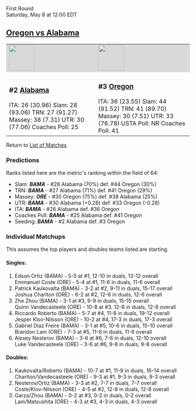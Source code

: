 First Round  
Saturday, May 8 at 12:00 EDT
## [Oregon vs Alabama](https://www.ncaa.com/game/5833400) 

<table>  
<tr style="background-color: #d9d9d9 !important"><td><a href="../"><img src="https://www.ncaa.com/sites/default/files/images/logos/schools/a/alabama.70.png" width="70" height="70" /></a></td><td><a href="../"><img src="https://www.ncaa.com/sites/default/files/images/logos/schools/o/oregon.70.png" width="70" height="70" /></a></td></tr>
<tr><td>  

<h3>#2 <a href="../">Alabama</a></h3>  
ITA: 26 (30.96)</li>  
Slam: 28 (93.06)</li>  
TRN: 27 (91.27)</li>  
Massey: 38 (7.31)</li>  
UTR: 30 (77.06)</li>  
Coaches Poll: 25</li>  

</td><td>  

<h3>#3 <a href="../">Oregon</a></h3>  
ITA: 36 (23.55)</li>  
Slam: 44 (91.52)</li>  
TRN: 41 (89.70)</li>  
Massey: 30 (7.51)</li>  
UTR: 33 (76.78)</li>  
USTA Poll: NR</li>  
Coaches Poll: 41</li>  

</td></tr></table>  

Return to [List of Matches](../index.md)  

### Predictions  

Ranks listed here are the metric's ranking within the field of 64:  
- Slam: ***BAMA*** - #28 Alabama (70%) def. #44 Oregon (30%)  
- TRN: ***BAMA*** - #27 Alabama (71%) def. #41 Oregon (29%)  
- Massey: ***ORE*** - #30 Oregon (75%) def. #38 Alabama (25%)  
- UTR: ***BAMA*** - #30 Alabama (+0.28) def. #33 Oregon (-0.28)  
- ITA: ***BAMA*** - #26 Alabama def. #36 Oregon  
- Coaches Poll: ***BAMA*** - #25 Alabama def. #41 Oregon  
- Seeding: ***BAMA*** - #2 Alabama def. #3 Oregon  

### Individual Matchups  

This assumes the top players and doubles teams listed are starting.  

#### Singles:  
1. Edson Ortiz (BAMA) - 5-5 at #1, 12-10 in duals, 13-12 overall  
   Emmanuel Coste (ORE) - 5-4 at #1, 11-6 in duals, 11-6 overall
2. Patrick Kaukovalta (BAMA) - 3-2 at #2, 9-11 in duals, 15-17 overall  
   Joshua Charlton (ORE) - 6-2 at #2, 12-6 in duals, 12-6 overall
3. Zhe Zhou (BAMA) - 3-1 at #3, 9-9 in duals, 15-15 overall  
   Quinn Vandecasteele (ORE) - 10-8 at #3, 12-8 in duals, 12-8 overall
4. Riccardo Roberto (BAMA) - 5-7 at #4, 11-8 in duals, 19-12 overall  
   Jesper Klov-Nilsson (ORE) - 10-2 at #4, 17-3 in duals, 17-3 overall
5. Gabriel Diaz Freire (BAMA) - 3-1 at #5, 10-6 in duals, 15-10 overall  
   Brandon Lam (ORE) - 7-3 at #5, 11-6 in duals, 11-6 overall
6. Alexey Nesterov (BAMA) - 3-6 at #6, 7-6 in duals, 12-10 overall  
   Luke Vandecasteele (ORE) - 3-6 at #6, 9-8 in duals, 9-8 overall

#### Doubles:  
1. Kaukovalta/Roberto (BAMA) - 10-7 at #1, 11-9 in duals, 16-14 overall  
   Charlton/Vandecasteele (ORE) - 9-3 at #1, 9-3 in duals, 9-3 overall
2. Nesterov/Ortiz (BAMA) - 3-3 at #2, 7-7 in duals, 7-7 overall  
   Coste/Klov-Nilsson (ORE) - 4-5 at #2, 12-8 in duals, 12-8 overall
3. Garza/Zhou (BAMA) - 0-2 at #3, 0-2 in duals, 0-2 overall  
   Lam/Matsushita (ORE) - 4-3 at #3, 4-3 in duals, 4-3 overall